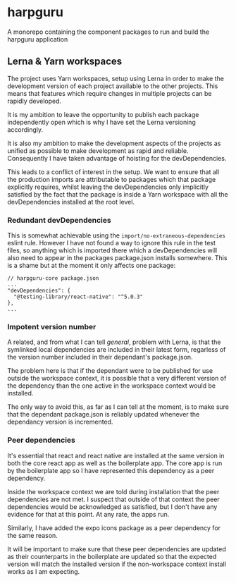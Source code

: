 # harpguru

A monorepo containing the component packages to run and build the harpguru application

## Lerna & Yarn workspaces

The project uses Yarn workspaces, setup using Lerna in order to make the development version of each project available to the other projects. This means that features which require changes in multiple projects can be rapidly developed.

It is my ambition to leave the opportunity to publish each package independently open which is why I have set the Lerna versioning accordingly.

It is also my ambition to make the development aspects of the projects as unified as possible to make development as rapid and reliable. Consequently I have taken advantage of hoisting for the devDependencies.

This leads to a conflict of interest in the setup. We want to ensure that all the production imports are attributable to packages which that package explicitly requires, whilst leaving the devDependencies only implicitly satisfied by the fact that the package is inside a Yarn workspace with all the devDependencies installed at the root level.

### Redundant devDependencies

This is somewhat achievable using the `import/no-extraneous-dependencies` eslint rule. However I have not found a way to ignore this rule in the test files, so anything which is imported there which a devDependencies will also need to appear in the packages package.json installs somewhere. This is a shame but at the moment it only affects one package:

```
// harpguru-core package.json
...
"devDependencies": {
  "@testing-library/react-native": "^5.0.3"
},
...
```

### Impotent version number

A related, and from what I can tell _general_, problem with Lerna, is that the symlinked local dependencies are included in their latest form, regarless of the version number included in their dependant's package.json.

The problem here is that if the dependant were to be published for use outside the workspace context, it is possible that a very different version of the dependency than the one active in the workspace context would be installed.

The only way to avoid this, as far as I can tell at the moment, is to make sure that the dependant package.json is reliably updated whenever the dependancy version is incremented.

### Peer dependencies

It's essential that react and react native are installed at the same version in both the core react app as well as the boilerplate app. The core app is run by the boilerplate app so I have represented this dependency as a peer dependency.

Inside the workspace context we are told during installation that the peer dependencies are not met. I suspect that outside of that context the peer dependencies would be acknowledged as satisfied, but I don't have any evidence for that at this point. At any rate, the apps run.

Similarly, I have added the expo icons package as a peer dependency for the same reason.

It will be important to make sure that these peer dependencies are updated as their counterparts in the boilerplate are updated so that the expected version will match the installed version if the non-workspace context install works as I am expecting.
